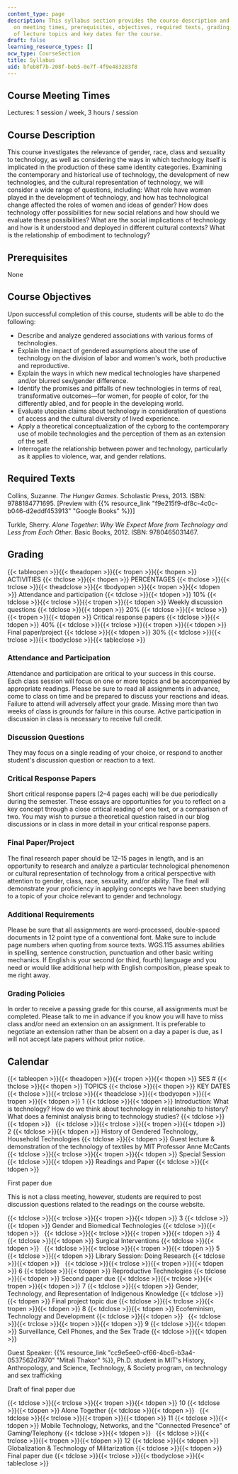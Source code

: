 ```yaml
---
content_type: page
description: This syllabus section provides the course description and information
  on meeting times, prerequisites, objectives, required texts, grading, and the schedule
  of lecture topics and key dates for the course.
draft: false
learning_resource_types: []
ocw_type: CourseSection
title: Syllabus
uid: bfeb8f7b-208f-beb5-0e7f-4f9e483283f8
---
```

## Course Meeting Times

Lectures: 1 session / week, 3 hours / session

## Course Description

This course investigates the relevance of gender, race, class and sexuality to technology, as well as considering the ways in which technology itself is implicated in the production of these same identity categories. Examining the contemporary and historical use of technology, the development of new technologies, and the cultural representation of technology, we will consider a wide range of questions, including: What role have women played in the development of technology, and how has technological change affected the roles of women and ideas of gender? How does technology offer possibilities for new social relations and how should we evaluate these possibilities? What are the social implications of technology and how is it understood and deployed in different cultural contexts? What is the relationship of embodiment to technology?

## Prerequisites

None

## Course Objectives

Upon successful completion of this course, students will be able to do the following:

- Describe and analyze gendered associations with various forms of technologies.
- Explain the impact of gendered assumptions about the use of technology on the division of labor and women's work, both productive and reproductive.
- Explain the ways in which new medical technologies have sharpened and/or blurred sex/gender difference.
- Identify the promises and pitfalls of new technologies in terms of real, transformative outcomes—for women, for people of color, for the differently abled, and for people in the developing world.
- Evaluate utopian claims about technology in consideration of questions of access and the cultural diversity of lived experience.
- Apply a theoretical conceptualization of the cyborg to the contemporary use of mobile technologies and the perception of them as an extension of the self.
- Interrogate the relationship between power and technology, particularly as it applies to violence, war, and gender relations.

## Required Texts

Collins, Suzanne. _The Hunger Games._ Scholastic Press, 2013. ISBN: 9788184771695. \[Preview with {{% resource_link "f9e215f9-df8c-4c0c-b046-d2eddf453913" "Google Books" %}}\]

Turkle, Sherry. _Alone Together_: _Why We Expect More from Technology and Less from Each Other_. Basic Books, 2012. ISBN: 9780465031467.

## Grading

{{< tableopen >}}{{< theadopen >}}{{< tropen >}}{{< thopen >}}
ACTIVITIES
{{< thclose >}}{{< thopen >}}
PERCENTAGES
{{< thclose >}}{{< trclose >}}{{< theadclose >}}{{< tbodyopen >}}{{< tropen >}}{{< tdopen >}}
Attendance and participation
{{< tdclose >}}{{< tdopen >}}
10%
{{< tdclose >}}{{< trclose >}}{{< tropen >}}{{< tdopen >}}
Weekly discussion questions
{{< tdclose >}}{{< tdopen >}}
20%
{{< tdclose >}}{{< trclose >}}{{< tropen >}}{{< tdopen >}}
Critical response papers
{{< tdclose >}}{{< tdopen >}}
40%
{{< tdclose >}}{{< trclose >}}{{< tropen >}}{{< tdopen >}}
Final paper/project
{{< tdclose >}}{{< tdopen >}}
30%
{{< tdclose >}}{{< trclose >}}{{< tbodyclose >}}{{< tableclose >}}

### Attendance and Participation

Attendance and participation are critical to your success in this course. Each class session will focus on one or more topics and be accompanied by appropriate readings. Please be sure to read all assignments in advance, come to class on time and be prepared to discuss your reactions and ideas. Failure to attend will adversely affect your grade. Missing more than two weeks of class is grounds for failure in this course. Active participation in discussion in class is necessary to receive full credit.

### Discussion Questions

They may focus on a single reading of your choice, or respond to another student's discussion question or reaction to a text.

### Critical Response Papers

Short critical response papers (2–4 pages each) will be due periodically during the semester. These essays are opportunities for you to reflect on a key concept through a close critical reading of one text, or a comparison of two. You may wish to pursue a theoretical question raised in our blog discussions or in class in more detail in your critical response papers.

### Final Paper/Project

The final research paper should be 12–15 pages in length, and is an opportunity to research and analyze a particular technological phenomenon or cultural representation of technology from a critical perspective with attention to gender, class, race, sexuality, and/or ability. The final will demonstrate your proficiency in applying concepts we have been studying to a topic of your choice relevant to gender and technology.

### Additional Requirements

Please be sure that all assignments are word-processed, double-spaced documents in 12 point type of a conventional font. Make sure to include page numbers when quoting from source texts. WGS.115 assumes abilities in spelling, sentence construction, punctuation and other basic writing mechanics. If English is your second (or third, fourth) language and you need or would like additional help with English composition, please speak to me right away.

### Grading Policies

In order to receive a passing grade for this course, all assignments must be completed. Please talk to me in advance if you know you will have to miss class and/or need an extension on an assignment. It is preferable to negotiate an extension rather than be absent on a day a paper is due, as I will not accept late papers without prior notice.

## Calendar

{{< tableopen >}}{{< theadopen >}}{{< tropen >}}{{< thopen >}}
SES #
{{< thclose >}}{{< thopen >}}
TOPICS
{{< thclose >}}{{< thopen >}}
KEY DATES
{{< thclose >}}{{< trclose >}}{{< theadclose >}}{{< tbodyopen >}}{{< tropen >}}{{< tdopen >}}
1
{{< tdclose >}}{{< tdopen >}}
Introduction: What is technology? How do we think about technology in relationship to history? What does a feminist analysis bring to technology studies?
{{< tdclose >}}{{< tdopen >}}
 
{{< tdclose >}}{{< trclose >}}{{< tropen >}}{{< tdopen >}}
2
{{< tdclose >}}{{< tdopen >}}
History of Gendered Technology, Household Technologies
{{< tdclose >}}{{< tdopen >}}
Guest lecture & demonstration of the technology of textiles by MIT Professor Anne McCants
{{< tdclose >}}{{< trclose >}}{{< tropen >}}{{< tdopen >}}
Special Session
{{< tdclose >}}{{< tdopen >}}
Readings and Paper
{{< tdclose >}}{{< tdopen >}}

First paper due

This is not a class meeting, however, students are required to post discussion questions related to the readings on the course website.

{{< tdclose >}}{{< trclose >}}{{< tropen >}}{{< tdopen >}}
3
{{< tdclose >}}{{< tdopen >}}
Gender and Biomedical Technologies
{{< tdclose >}}{{< tdopen >}}
 
{{< tdclose >}}{{< trclose >}}{{< tropen >}}{{< tdopen >}}
4
{{< tdclose >}}{{< tdopen >}}
Surgical Interventions
{{< tdclose >}}{{< tdopen >}}
 
{{< tdclose >}}{{< trclose >}}{{< tropen >}}{{< tdopen >}}
5
{{< tdclose >}}{{< tdopen >}}
Library Session: Doing Research
{{< tdclose >}}{{< tdopen >}}
 
{{< tdclose >}}{{< trclose >}}{{< tropen >}}{{< tdopen >}}
6
{{< tdclose >}}{{< tdopen >}}
Reproductive Technologies
{{< tdclose >}}{{< tdopen >}}
Second paper due
{{< tdclose >}}{{< trclose >}}{{< tropen >}}{{< tdopen >}}
7
{{< tdclose >}}{{< tdopen >}}
Gender, Technology, and Representation of Indigenous Knowledge
{{< tdclose >}}{{< tdopen >}}
Final project topic due
{{< tdclose >}}{{< trclose >}}{{< tropen >}}{{< tdopen >}}
8
{{< tdclose >}}{{< tdopen >}}
Ecofeminism, Technology and Development
{{< tdclose >}}{{< tdopen >}}
 
{{< tdclose >}}{{< trclose >}}{{< tropen >}}{{< tdopen >}}
9
{{< tdclose >}}{{< tdopen >}}
Surveillance, Cell Phones, and the Sex Trade
{{< tdclose >}}{{< tdopen >}}

Guest Speaker: {{% resource_link "cc9e5ee0-cf66-4bc6-b3a4-0537562d7870" "Mitali Thakor" %}}, Ph.D. student in MIT's History, Anthropology, and Science, Technology, & Society program, on technology and sex trafficking

Draft of final paper due

{{< tdclose >}}{{< trclose >}}{{< tropen >}}{{< tdopen >}}
10
{{< tdclose >}}{{< tdopen >}}
Alone Together
{{< tdclose >}}{{< tdopen >}}
 
{{< tdclose >}}{{< trclose >}}{{< tropen >}}{{< tdopen >}}
11
{{< tdclose >}}{{< tdopen >}}
Mobile Technology, Networks, and the "Connected Presence" of Gaming/Telephony
{{< tdclose >}}{{< tdopen >}}
 
{{< tdclose >}}{{< trclose >}}{{< tropen >}}{{< tdopen >}}
12
{{< tdclose >}}{{< tdopen >}}
Globalization & Technology of Militarization
{{< tdclose >}}{{< tdopen >}}
Final paper due
{{< tdclose >}}{{< trclose >}}{{< tbodyclose >}}{{< tableclose >}}